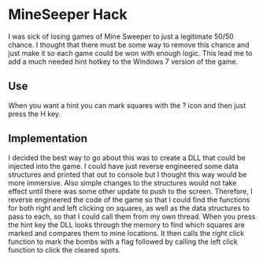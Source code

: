 # MineSeeper Hack
I was sick of losing games of Mine Sweeper to just a legitimate 50/50 chance. I thought that there must be some way to remove this chance and just make it so each game could be won with enough logic. This lead me to add a much needed hint hotkey to the Windows 7 version of the game. 

## Use
When you want a hint you can mark squares with the ? icon and then just press the H key. 

## Implementation
I decided the best way to go about this was to create a DLL that could be injected into the game. I could have just reverse engineered some data structures and printed that out to console but I thought this way would be more immersive. Also simple changes to the structures would not take effect until there was some other update to push to the screen. Therefore, I reverse engineered the code of the game so that I could find the functions for both right and left clicking on squares, as well as the data structures to pass to each, so that I could call them from my own thread. 
When you press the hint key the DLL looks through the memory to find which squares are marked and compares them to mine locations. It then calls the right click function to mark the bombs with a flag followed by calling the left click function to click the cleared spots.